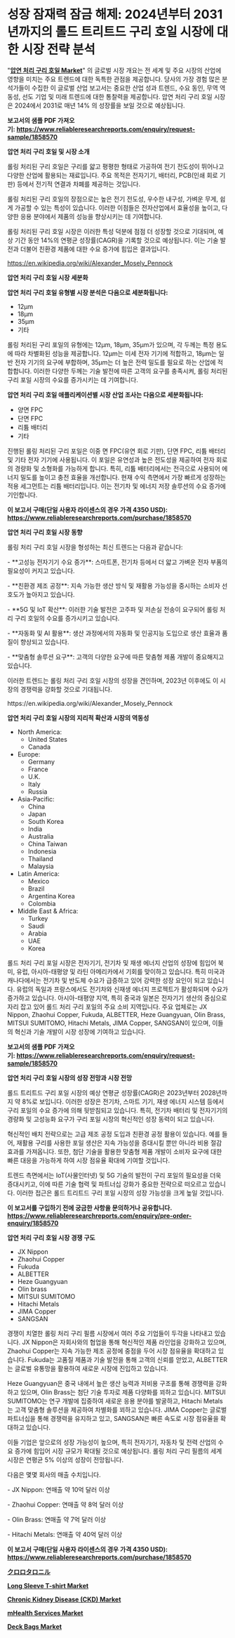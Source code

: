 <p><h1>성장 잠재력 잠금 해제: 2024년부터 2031년까지의 롤드 트리트드 구리 호일 시장에 대한 시장 전략 분석</h1></p><p>"<strong><a href="https://www.reliableresearchreports.com/rolled-treated-copper-foil-r1858570">압연 처리 구리 호일 Market</a></strong>" 의 글로벌 시장 개요는 전 세계 및 주요 시장의 산업에 영향을 미치는 주요 트렌드에 대한 독특한 관점을 제공합니다. 당사의 가장 경험 많은 분석가들이 수집한 이 글로벌 산업 보고서는 중요한 산업 성과 트렌드, 수요 동인, 무역 역동성, 선도 기업 및 미래 트렌드에 대한 통찰력을 제공합니다. 압연 처리 구리 호일 시장은 2024에서 2031로 매년 14% 의 성장률을 보일 것으로 예상됩니다.</p>
<p><strong>보고서의 샘플 PDF 가져오기:&nbsp;<a href="https://www.reliableresearchreports.com/enquiry/request-sample/1858570">https://www.reliableresearchreports.com/enquiry/request-sample/1858570</a></strong></p>
<p><strong>압연 처리 구리 호일 및 시장 소개</strong></p>
<p><p>롤링 처리된 구리 호일은 구리를 얇고 평평한 형태로 가공하여 전기 전도성이 뛰어나고 다양한 산업에 활용되는 재료입니다. 주요 목적은 전자기기, 배터리, PCB(인쇄 회로 기판) 등에서 전기적 연결과 차폐를 제공하는 것입니다. </p><p>롤링 처리된 구리 호일의 장점으로는 높은 전기 전도성, 우수한 내구성, 가벼운 무게, 쉽게 가공할 수 있는 특성이 있습니다. 이러한 이점들은 전자산업에서 효율성을 높이고, 다양한 응용 분야에서 제품의 성능을 향상시키는 데 기여합니다. </p><p>롤링 처리된 구리 호일 시장은 이러한 특성 덕분에 점점 더 성장할 것으로 기대되며, 예상 기간 동안 14%의 연평균 성장률(CAGR)을 기록할 것으로 예상됩니다. 이는 기술 발전과 더불어 친환경 제품에 대한 수요 증가에 힘입은 결과입니다.</p></p>
<p><a href="https://en.wikipedia.org/wiki/Alexander_Mosely_Pennock">https://en.wikipedia.org/wiki/Alexander_Mosely_Pennock</a></p>
<p><strong>압연 처리 구리 호일 시장 세분화</strong></p>
<p><strong>압연 처리 구리 호일 유형별 시장 분석은 다음으로 세분화됩니다:</strong></p>
<p><ul><li>12μm</li><li>18μm</li><li>35μm</li><li>기타</li></ul></p>
<p><p>롤링 처리된 구리 포일의 유형에는 12μm, 18μm, 35μm가 있으며, 각 두께는 특정 용도에 따라 차별화된 성능을 제공합니다. 12μm는 미세 전자 기기에 적합하고, 18μm는 일반 전자 기기의 요구에 부합하며, 35μm는 더 높은 전력 밀도를 필요로 하는 산업에 적합합니다. 이러한 다양한 두께는 기술 발전에 따른 고객의 요구를 충족시켜, 롤링 처리된 구리 포일 시장의 수요를 증가시키는 데 기여합니다.</p></p>
<p><strong>압연 처리 구리 호일 애플리케이션별 시장 산업 조사는 다음으로 세분화됩니다:</strong></p>
<p><ul><li>양면 FPC</li><li>단면 FPC</li><li>리튬 배터리</li><li>기타</li></ul></p>
<p><p>진행된 롤링 처리된 구리 포일은 이중 면 FPC(유연 회로 기판), 단면 FPC, 리튬 배터리 및 기타 전자 기기에 사용됩니다. 이 포일은 유연성과 높은 전도성을 제공하여 전자 회로의 경량화 및 소형화를 가능하게 합니다. 특히, 리튬 배터리에서는 전극으로 사용되어 에너지 밀도를 높이고 충전 효율을 개선합니다. 현재 수익 측면에서 가장 빠르게 성장하는 적용 세그먼트는 리튬 배터리입니다. 이는 전기차 및 에너지 저장 솔루션의 수요 증가에 기인합니다.</p></p>
<p><strong>이 보고서 구매(단일 사용자 라이센스의 경우 가격 4350 USD): <a href="https://www.reliableresearchreports.com/purchase/1858570">https://www.reliableresearchreports.com/purchase/1858570</a></strong></p>
<p><strong>압연 처리 구리 호일 시장 동향</strong></p>
<p><p>롤링 처리 구리 호일 시장을 형성하는 최신 트렌드는 다음과 같습니다:</p><p>- **고성능 전자기기 수요 증가**: 스마트폰, 전기차 등에서 더 얇고 가벼운 전자 부품의 필요성이 커지고 있습니다.</p><p>  </p><p>- **친환경 제조 공정**: 지속 가능한 생산 방식 및 재활용 가능성을 중시하는 소비자 선호도가 높아지고 있습니다.</p><p>  </p><p>- **5G 및 IoT 확산**: 이러한 기술 발전은 고주파 및 저손실 전송이 요구되어 롤링 처리 구리 호일의 수요를 증가시키고 있습니다.</p><p>  </p><p>- **자동화 및 AI 활용**: 생산 과정에서의 자동화 및 인공지능 도입으로 생산 효율과 품질이 향상되고 있습니다.</p><p>  </p><p>- **맞춤형 솔루션 요구**: 고객의 다양한 요구에 따른 맞춤형 제품 개발이 중요해지고 있습니다.</p><p>이러한 트렌드는 롤링 처리 구리 호일 시장의 성장을 견인하며, 2023년 이후에도 이 시장의 경쟁력을 강화할 것으로 기대됩니다.</p></p>
<p>https://en.wikipedia.org/wiki/Alexander_Mosely_Pennock</p>
<p><strong>압연 처리 구리 호일 시장의 지리적 확산과 시장의 역동성</strong></p>
<p><ul>
    <li>
        North America:
        <ul>
            <li>United States</li>
            <li>Canada</li>
        </ul>
    </li>
    <li>
        Europe:
        <ul>
            <li>Germany</li>
            <li>France</li>
            <li>U.K.</li>
            <li>Italy</li>
            <li>Russia</li>
        </ul>
    </li>
    <li>
        Asia-Pacific:
        <ul>
            <li>China</li>
            <li>Japan</li>
            <li>South Korea</li>
            <li>India</li>
            <li>Australia</li>
            <li>China Taiwan</li>
            <li>Indonesia</li>
            <li>Thailand</li>
            <li>Malaysia</li>
        </ul>
    </li>
    <li>
        Latin America:
        <ul>
            <li>Mexico</li>
            <li>Brazil</li>
            <li>Argentina Korea</li>
            <li>Colombia</li>
        </ul>
    </li>
    <li>
        Middle East & Africa:
        <ul>
            <li>Turkey</li>
            <li>Saudi</li>
            <li>Arabia</li>
            <li>UAE</li>
            <li>Korea</li>
        </ul>
    </li>
    </ul></p>
<p><p>롤드 처리 구리 포일 시장은 전자기기, 전기차 및 재생 에너지 산업의 성장에 힘입어 북미, 유럽, 아시아-태평양 및 라틴 아메리카에서 기회를 맞이하고 있습니다. 특히 미국과 캐나다에서는 전기차 및 반도체 수요가 급증하고 있어 강력한 성장 요인이 되고 있습니다. 유럽의 독일과 프랑스에서도 전기차와 신재생 에너지 프로젝트가 활성화되며 수요가 증가하고 있습니다. 아시아-태평양 지역, 특히 중국과 일본은 전자기기 생산의 중심으로 자리 잡고 있어 롤드 처리 구리 포일의 주요 소비 지역입니다. 주요 업체로는 JX Nippon, Zhaohui Copper, Fukuda, ALBETTER, Heze Guangyuan, Olin Brass, MITSUI SUMITOMO, Hitachi Metals, JIMA Copper, SANGSAN이 있으며, 이들의 혁신과 기술 개발이 시장 성장에 기여하고 있습니다.</p></p>
<p><strong>보고서의 샘플 PDF 가져오기:&nbsp;<a href="https://www.reliableresearchreports.com/enquiry/request-sample/1858570">https://www.reliableresearchreports.com/enquiry/request-sample/1858570</a></strong></p>
<p><strong>압연 처리 구리 호일 시장의 성장 전망과 시장 전망</strong></p>
<p><p>롤드 트리트드 구리 포일 시장의 예상 연평균 성장률(CAGR)은 2023년부터 2028년까지 약 8%로 보입니다. 이러한 성장은 전기차, 스마트 기기, 재생 에너지 시스템 등에서 구리 포일의 수요 증가에 의해 뒷받침되고 있습니다. 특히, 전기차 배터리 및 전자기기의 경량화 및 고성능화 요구가 구리 포일 시장의 혁신적인 성장 동력이 되고 있습니다.</p><p>혁신적인 배치 전략으로는 고급 제조 공정 도입과 친환경 공정 활용이 있습니다. 예를 들어, 재활용 구리를 사용한 포일 생산은 지속 가능성을 증대시킬 뿐만 아니라 비용 절감 효과를 가져옵니다. 또한, 첨단 기술을 활용한 맞춤형 제품 개발이 소비자 요구에 대한 빠른 대응을 가능하게 하여 시장 점유율 확대에 기여할 것입니다.</p><p>트렌드 측면에서는 IoT(사물인터넷) 및 5G 기술의 발전이 구리 포일의 필요성을 더욱 증대시키고, 이에 따른 기술 협력 및 파트너십 강화가 중요한 전략으로 떠오르고 있습니다. 이러한 접근은 롤드 트리트드 구리 포일 시장의 성장 가능성을 크게 높일 것입니다.</p></p>
<p><strong>이 보고서를 구입하기 전에 궁금한 사항을 문의하거나 공유합니다. <a href="https://www.reliableresearchreports.com/enquiry/pre-order-enquiry/1858570">https://www.reliableresearchreports.com/enquiry/pre-order-enquiry/1858570</a></strong></p>
<p><strong>압연 처리 구리 호일 시장 경쟁 구도</strong></p>
<p><ul><li>JX Nippon</li><li>Zhaohui Copper</li><li>Fukuda</li><li>ALBETTER</li><li>Heze Guangyuan</li><li>Olin brass</li><li>MITSUI SUMITOMO</li><li>Hitachi Metals</li><li>JIMA Copper</li><li>SANGSAN</li></ul></p>
<p><p>경쟁이 치열한 롤링 처리 구리 필름 시장에서 여러 주요 기업들이 두각을 나타내고 있습니다. JX Nippon은 자회사와의 협업을 통해 혁신적인 제품 라인업을 강화하고 있으며, Zhaohui Copper는 지속 가능한 제조 공정에 중점을 두어 시장 점유율을 확대하고 있습니다. Fukuda는 고품질 제품과 기술 발전을 통해 고객의 신뢰를 얻었고, ALBETTER는 글로벌 유통망을 활용하여 새로운 시장에 진입하고 있습니다.</p><p>Heze Guangyuan은 중국 내에서 높은 생산 능력과 저비용 구조를 통해 경쟁력을 강화하고 있으며, Olin Brass는 첨단 기술 투자로 제품 다양화를 꾀하고 있습니다. MITSUI SUMITOMO는 연구 개발에 집중하여 새로운 응용 분야를 발굴하고, Hitachi Metals는 고객 맞춤형 솔루션을 제공하여 차별화를 꾀하고 있습니다. JIMA Copper는 글로벌 파트너십을 통해 경쟁력을 유지하고 있고, SANGSAN은 빠른 속도로 시장 점유율을 확대하고 있습니다.</p><p>이들 기업은 앞으로의 성장 가능성이 높으며, 특히 전자기기, 자동차 및 전력 산업의 수요 증가에 힘입어 시장 규모가 확대될 것으로 예상됩니다. 롤링 처리 구리 필름의 세계 시장은 연평균 5% 이상의 성장이 전망됩니다.</p><p>다음은 몇몇 회사의 매출 수치입니다.</p><p>- JX Nippon: 연매출 약 10억 달러 이상</p><p>- Zhaohui Copper: 연매출 약 8억 달러 이상</p><p>- Olin Brass: 연매출 약 7억 달러 이상</p><p>- Hitachi Metals: 연매출 약 40억 달러 이상</p></p>
<p><strong>이 보고서 구매(단일 사용자 라이센스의 경우 가격 4350 USD): <a href="https://www.reliableresearchreports.com/purchase/1858570">https://www.reliableresearchreports.com/purchase/1858570</a></strong></p>
<p><strong><p><a href="https://medium.com/@ridleydamion/%E3%82%AF%E3%83%AD%E3%83%AD%E3%82%BF%E3%83%AD%E3%83%8B%E3%83%AB%E5%B8%82%E5%A0%B4%E8%AA%BF%E6%9F%BB%E3%81%8A%E3%82%88%E3%81%B3%E7%94%A3%E6%A5%AD%E3%81%AE%E9%80%B2%E5%8C%96-2031%E5%B9%B4%E3%81%BE%E3%81%A7%E3%81%AE%E4%BA%88%E6%B8%AC-2491d4bf39bf">クロロタロニル</a></p><p><a href="https://medium.com/@charles.fisher4346/long-sleeve-t-shirt-market-trends-a-detailed-study-of-its-market-segmentation-and-analyzing-the-4a38a37bfc2e">Long Sleeve T-shirt Market</a></p><p><a href="https://issuu.com/reportprime-2/docs/chronic-kidney-disease-ckd-market-s_d775e993e3c020">Chronic Kidney Disease (CKD) Market</a></p><p><a href="https://www.linkedin.com/pulse/mhealth-services-market-size-share-trends-analysis-report-product-tguaf?trackingId=4H41px7ITeK5oLmA0CZs%2FQ%3D%3D">mHealth Services Market</a></p><p><a href="https://github.com/gdfhhhj/Market-Research-Report-List-6/blob/main/deck-bags-market.md">Deck Bags Market</a></p></strong></p>
<p></p>
